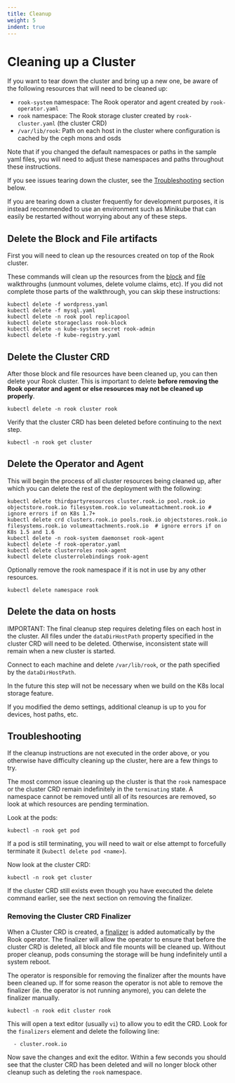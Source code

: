 ```yaml
---
title: Cleanup
weight: 5
indent: true
---
```


# Cleaning up a Cluster
If you want to tear down the cluster and bring up a new one, be aware of the following resources that will need to be cleaned up:
- `rook-system` namespace: The Rook operator and agent created by `rook-operator.yaml`
- `rook` namespace: The Rook storage cluster created by `rook-cluster.yaml` (the cluster CRD)
- `/var/lib/rook`: Path on each host in the cluster where configuration is cached by the ceph mons and osds

Note that if you changed the default namespaces or paths in the sample yaml files, you will need to adjust these namespaces and paths throughout these instructions.

If you see issues tearing down the cluster, see the [Troubleshooting](#troubleshooting) section below.

If you are tearing down a cluster frequently for development purposes, it is instead recommended to use an environment such as Minikube that can easily be restarted without worrying about any of these steps.

## Delete the Block and File artifacts
First you will need to clean up the resources created on top of the Rook cluster.

These commands will clean up the resources from the [block](block.md#teardown) and [file](filesystem.md#teardown) walkthroughs (unmount volumes, delete volume claims, etc). If you did not complete those parts of the walkthrough, you can skip these instructions:
```console
kubectl delete -f wordpress.yaml
kubectl delete -f mysql.yaml
kubectl delete -n rook pool replicapool
kubectl delete storageclass rook-block
kubectl delete -n kube-system secret rook-admin
kubectl delete -f kube-registry.yaml
```

## Delete the Cluster CRD
After those block and file resources have been cleaned up, you can then delete your Rook cluster. This is important to delete **before removing the Rook operator and agent or else resources may not be cleaned up properly**.
```console
kubectl delete -n rook cluster rook
```

Verify that the cluster CRD has been deleted before continuing to the next step.
```
kubectl -n rook get cluster
```

## Delete the Operator and Agent
This will begin the process of all cluster resources being cleaned up, after which you can delete the rest of the deployment with the following:
```console
kubectl delete thirdpartyresources cluster.rook.io pool.rook.io objectstore.rook.io filesystem.rook.io volumeattachment.rook.io # ignore errors if on K8s 1.7+
kubectl delete crd clusters.rook.io pools.rook.io objectstores.rook.io filesystems.rook.io volumeattachments.rook.io  # ignore errors if on K8s 1.5 and 1.6
kubectl delete -n rook-system daemonset rook-agent
kubectl delete -f rook-operator.yaml
kubectl delete clusterroles rook-agent
kubectl delete clusterrolebindings rook-agent
```

Optionally remove the rook namespace if it is not in use by any other resources.
```
kubectl delete namespace rook
```

## Delete the data on hosts
IMPORTANT: The final cleanup step requires deleting files on each host in the cluster. All files under the `dataDirHostPath` property specified in the cluster CRD will need to be deleted. Otherwise, inconsistent state will remain when a new cluster is started.

Connect to each machine and delete `/var/lib/rook`, or the path specified by the `dataDirHostPath`.

In the future this step will not be necessary when we build on the K8s local storage feature.

If you modified the demo settings, additional cleanup is up to you for devices, host paths, etc.

## Troubleshooting
If the cleanup instructions are not executed in the order above, or you otherwise have difficulty cleaning up the cluster, here are a few things to try.

The most common issue cleaning up the cluster is that the `rook` namespace or the cluster CRD remain indefinitely in the `terminating` state. A namespace cannot be removed until all of its resources are removed, so look at which resources are pending termination.

Look at the pods:
```
kubectl -n rook get pod
```
If a pod is still terminating, you will need to wait or else attempt to forcefully terminate it (`kubectl delete pod <name>`).

Now look at the cluster CRD:
```
kubectl -n rook get cluster
```
If the cluster CRD still exists even though you have executed the delete command earlier, see the next section on removing the finalizer.

### Removing the Cluster CRD Finalizer
When a Cluster CRD is created, a [finalizer](https://kubernetes.io/docs/tasks/access-kubernetes-api/extend-api-custom-resource-definitions/#finalizers) is added automatically by the Rook operator. The finalizer will allow the operator to ensure that before the cluster CRD is deleted, all block and file mounts will be cleaned up. Without proper cleanup, pods consuming the storage will be hung indefinitely until a system reboot.

The operator is responsible for removing the finalizer after the mounts have been cleaned up. If for some reason the operator is not able to remove the finalizer (ie. the operator is not running anymore), you can delete the finalizer manually.

```
kubectl -n rook edit cluster rook
```

This will open a text editor (usually `vi`) to allow you to edit the CRD. Look for the `finalizers` element and delete the following line:
```
  - cluster.rook.io
```

Now save the changes and exit the editor. Within a few seconds you should see that the cluster CRD has been deleted and will no longer block other cleanup such as deleting the `rook` namespace.

